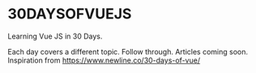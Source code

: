 # 30DAYSOFVUEJS
Learning Vue JS in 30 Days. 

Each day covers a different topic. Follow through. Articles coming soon. 
Inspiration from https://www.newline.co/30-days-of-vue/

